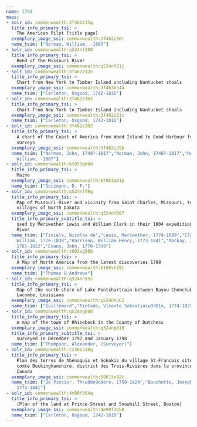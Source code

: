```yaml
---
name: 1798
maps:
- solr_id: commonwealth:3f462z35g
  title_info_primary_tsi: > 
    The American Pilot [title page]
  exemplary_image_ssi: commonwealth:3f462z36r
  name_tsim: ["Norman, William, -1807"]
- solr_id: commonwealth:q524nf208
  title_info_primary_tsi: > 
    Bend of the Missouri River
  exemplary_image_ssi: commonwealth:q524nf21j
- solr_id: commonwealth:3f462z32n
  title_info_primary_tsi: > 
    Chart from New York to Timber Island including Nantucket shoals
  exemplary_image_ssi: commonwealth:3f463b544
  name_tsim: ["Carleton, Osgood, 1742-1816"]
- solr_id: commonwealth:3f462z303
  title_info_primary_tsi: > 
    Chart from New York to Timber Island including Nantucket shoals
  exemplary_image_ssi: commonwealth:3f462z31c
  name_tsim: ["Carleton, Osgood, 1742-1816"]
- solr_id: commonwealth:3f462z282
  title_info_primary_tsi: > 
    A chart of the Coast of America from Wood Island to Good Harbour from Hollands
    surveys
  exemplary_image_ssi: commonwealth:3f462z29b
  name_tsim: ["Norman, John, 1748?-1817","Norman, John, 1748?-1817","Norman,
    William, -1807"]
- solr_id: commonwealth:6t053q00d
  title_info_primary_tsi: > 
    Maine
  exemplary_image_ssi: commonwealth:6t053q01p
  name_tsim: ["Sotzmann, D. F."]
- solr_id: commonwealth:q524nf59g
  title_info_primary_tsi: > 
    Map of Missouri River and vicinity from Saint Charles, Missouri, to Mandan
    villages of North Dakota
  exemplary_image_ssi: commonwealth:q524nf607
  title_info_primary_subtitle_tsi: > 
    used by Meriwether Lewis and William Clark in their 1804 expedition up Missouri
    River
  name_tsim: ["Finiels, Nicolas de","Lewis, Meriwether, 1774-1809","Clark,
    William, 1770-1838","Harrison, William Henry, 1773-1841","Mackay, James,
    1761-1822","Evans, John, 1770-1799"]
- solr_id: commonwealth:z603vg506
  title_info_primary_tsi: > 
    A Map of North America from the latest discoveries 1798
  exemplary_image_ssi: commonwealth:6108vt19c
  name_tsim: ["Thomas & Andrews"]
- solr_id: commonwealth:q524nh55s
  title_info_primary_tsi: > 
    Map of the north shore of Lake Pontchartrain between Bayou Chenchuba and Bayou
    Lacombe, Louisiana
  exemplary_image_ssi: commonwealth:q524nh562
  name_tsim: ["Guillemard","Pintado, Vicente Sebastia\u0301n, 1774-1829"]
- solr_id: commonwealth:q524ng000
  title_info_primary_tsi: > 
    A map of the town of Rhinebeck in the County of Dutchess
  exemplary_image_ssi: commonwealth:q524ng018
  title_info_primary_subtitle_tsi: > 
    surveyed in December 1797 and January 1798
  name_tsim: ["Thompson, Alexander, (Surveyor)"]
- solr_id: commonwealth:cz30ss36q
  title_info_primary_tsi: > 
    Plan des terres de Abénaquis et Sokokis du village St-Francois situé dans le
    comté Buckinghamshire, district des Trois-Rivières dans la province du Bas
    Canada
  exemplary_image_ssi: commonwealth:08615n92t
  name_tsim: ["De Pincier, Th\u00e9odore, 1750-1824","Bouchette, Joseph,
    1774-1841"]
- solr_id: commonwealth:4m90f364q
  title_info_primary_tsi: > 
    [Plan of the land at Prince Street and Snowhill Street, Boston]
  exemplary_image_ssi: commonwealth:4m90f3650
  name_tsim: ["Carleton, Osgood, 1742-1816"]
---
```


